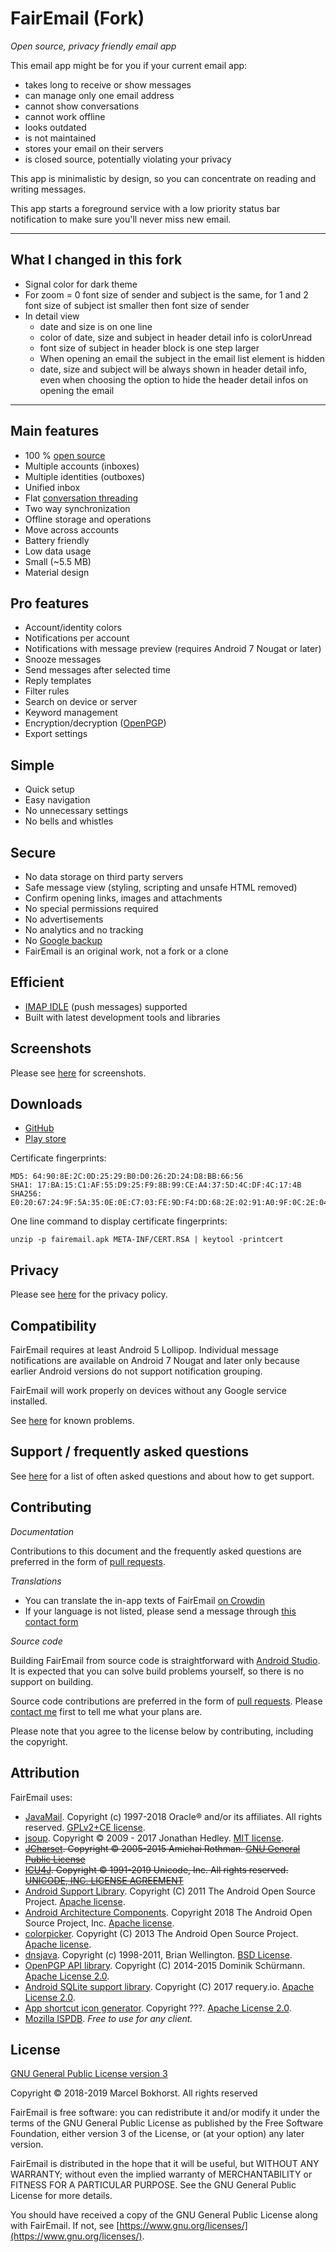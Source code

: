 # FairEmail (Fork)

*Open source, privacy friendly email app*

This email app might be for you if your current email app:

* takes long to receive or show messages
* can manage only one email address
* cannot show conversations
* cannot work offline
* looks outdated
* is not maintained
* stores your email on their servers
* is closed source, potentially violating your privacy

This app is minimalistic by design, so you can concentrate on reading and writing messages.

This app starts a foreground service with a low priority status bar notification to make sure you'll never miss new email.

***

## What I changed in this fork

* Signal color for dark theme
* For zoom = 0 font size of sender and subject is the same, for 1 and 2 font size of subject ist smaller then font size of sender
* In detail view
    - date and size is on one line
    - color of date, size and subject in header detail info is colorUnread
    - font size of subject in header block is one step larger
    - When opening an email the subject in the email list element is hidden
    - date, size and subject will be always shown in header detail info, even when choosing the option to hide the header detail infos on opening the email 

***

## Main features

* 100 % [open source](https://github.com/M66B/open-source-email/blob/master/LICENSE)
* Multiple accounts (inboxes)
* Multiple identities (outboxes)
* Unified inbox
* Flat [conversation threading](https://en.wikipedia.org/wiki/Conversation_threading)
* Two way synchronization
* Offline storage and operations
* Move across accounts
* Battery friendly
* Low data usage
* Small (~5.5 MB)
* Material design

## Pro features

* Account/identity colors
* Notifications per account
* Notifications with message preview (requires Android 7 Nougat or later)
* Snooze messages
* Send messages after selected time
* Reply templates
* Filter rules
* Search on device or server
* Keyword management
* Encryption/decryption ([OpenPGP](https://www.openpgp.org/))
* Export settings

## Simple

* Quick setup
* Easy navigation
* No unnecessary settings
* No bells and whistles

## Secure

* No data storage on third party servers
* Safe message view (styling, scripting and unsafe HTML removed)
* Confirm opening links, images and attachments
* No special permissions required
* No advertisements
* No analytics and no tracking
* No [Google backup](https://developer.android.com/guide/topics/data/backup)
* FairEmail is an original work, not a fork or a clone

## Efficient

* [IMAP IDLE](https://en.wikipedia.org/wiki/IMAP_IDLE) (push messages) supported
* Built with latest development tools and libraries

## Screenshots

Please see [here](https://email.faircode.eu/#screenshots) for screenshots.

## Downloads

* [GitHub](https://github.com/M66B/open-source-email/releases)
* [Play store](https://play.google.com/apps/testing/eu.faircode.email)

Certificate fingerprints:

```
MD5: 64:90:8E:2C:0D:25:29:B0:D0:26:2D:24:D8:BB:66:56
SHA1: 17:BA:15:C1:AF:55:D9:25:F9:8B:99:CE:A4:37:5D:4C:DF:4C:17:4B
SHA256: E0:20:67:24:9F:5A:35:0E:0E:C7:03:FE:9D:F4:DD:68:2E:02:91:A0:9F:0C:2E:04:10:50:BB:E7:C0:64:F5:C9
```

One line command to display certificate fingerprints:

```unzip -p fairemail.apk META-INF/CERT.RSA | keytool -printcert```

## Privacy

Please see [here](https://github.com/M66B/open-source-email/blob/master/PRIVACY.md#fairemail) for the privacy policy.

## Compatibility

FairEmail requires at least Android 5 Lollipop.
Individual message notifications are available on Android 7 Nougat and later only
because earlier Android versions do not support notification grouping.

FairEmail will work properly on devices without any Google service installed.

See [here](https://github.com/M66B/open-source-email/blob/master/FAQ.md#known-problems) for known problems.

## Support / frequently asked questions

See [here](https://github.com/M66B/open-source-email/blob/master/FAQ.md) for a list of often asked questions and about how to get support.

## Contributing

*Documentation*

Contributions to this document and the frequently asked questions
are preferred in the form of [pull requests](https://help.github.com/articles/creating-a-pull-request/).

*Translations*

* You can translate the in-app texts of FairEmail [on Crowdin](https://crowdin.com/project/open-source-email)
* If your language is not listed, please send a message through [this contact form](https://contact.faircode.eu/?product=other)

*Source code*

Building FairEmail from source code is straightforward with [Android Studio](http://developer.android.com/sdk/).
It is expected that you can solve build problems yourself, so there is no support on building.

Source code contributions are preferred in the form of [pull requests](https://help.github.com/articles/creating-a-pull-request/).
Please [contact me](https://contact.faircode.eu/?product=other) first to tell me what your plans are.

Please note that you agree to the license below by contributing, including the copyright.

## Attribution

FairEmail uses:

* [JavaMail](https://projects.eclipse.org/projects/ee4j.javamail). Copyright (c) 1997-2018 Oracle® and/or its affiliates. All rights reserved. [GPLv2+CE license](https://javaee.github.io/javamail/JavaMail-License).
* [jsoup](https://jsoup.org/). Copyright © 2009 - 2017 Jonathan Hedley. [MIT license](https://jsoup.org/license).
* ~~[JCharset](http://www.freeutils.net/source/jcharset/). Copyright © 2005-2015 Amichai Rothman. [GNU General Public License](http://www.freeutils.net/source/jcharset/#license)~~
* ~~[ICU4J](http://site.icu-project.org). Copyright © 1991-2019 Unicode, Inc. All rights reserved. [UNICODE, INC. LICENSE AGREEMENT](http://www.unicode.org/copyright.html#License)~~
* [Android Support Library](https://developer.android.com/tools/support-library/). Copyright (C) 2011 The Android Open Source Project. [Apache license](https://android.googlesource.com/platform/frameworks/support/+/master/LICENSE.txt).
* [Android Architecture Components](https://developer.android.com/topic/libraries/architecture/). Copyright 2018 The Android Open Source Project, Inc. [Apache license](https://github.com/googlesamples/android-architecture-components/blob/master/LICENSE).
* [colorpicker](https://android.googlesource.com/platform/frameworks/opt/colorpicker). Copyright (C) 2013 The Android Open Source Project. [Apache license](https://android.googlesource.com/platform/frameworks/opt/colorpicker/+/master/src/com/android/colorpicker/ColorPickerDialog.java).
* [dnsjava](http://www.xbill.org/dnsjava/). Copyright (c) 1998-2011, Brian Wellington. [BSD License](https://sourceforge.net/p/dnsjava/code/HEAD/tree/trunk/LICENSE).
* [OpenPGP API library](https://github.com/open-keychain/openpgp-api). Copyright (C) 2014-2015 Dominik Schürmann. [Apache License 2.0](https://github.com/open-keychain/openpgp-api/blob/master/LICENSE).
* [Android SQLite support library](https://github.com/requery/sqlite-android). Copyright (C) 2017 requery.io. [Apache License 2.0](https://github.com/requery/sqlite-android/blob/master/LICENSE).
* [App shortcut icon generator](https://romannurik.github.io/AndroidAssetStudio/icons-app-shortcut.html). Copyright ???. [Apache License 2.0](https://github.com/romannurik/AndroidAssetStudio/blob/master/LICENSE).
* [Mozilla ISPDB](https://developer.mozilla.org/en-US/docs/Mozilla/Thunderbird/Autoconfiguration#ISPDB). *Free to use for any client.*

## License

[GNU General Public License version 3](https://www.gnu.org/licenses/gpl.txt)

Copyright &copy; 2018-2019 Marcel Bokhorst. All rights reserved

FairEmail is free software: you can redistribute it and/or modify
it under the terms of the GNU General Public License as published by
the Free Software Foundation, either version 3 of the License, or
(at your option) any later version.

FairEmail is distributed in the hope that it will be useful,
but WITHOUT ANY WARRANTY; without even the implied warranty of
MERCHANTABILITY or FITNESS FOR A PARTICULAR PURPOSE.  See the
GNU General Public License for more details.

You should have received a copy of the GNU General Public License
along with FairEmail. If not, see [https://www.gnu.org/licenses/](https://www.gnu.org/licenses/).
